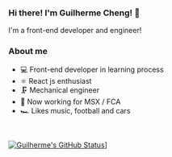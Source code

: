### Hi there! I'm Guilherme Cheng! 👋

I'm a front-end developer and engineer!

### About me

- 💻 Front-end developer in learning process
- ⚛️ React js enthusiast
- 🗜️ Mechanical engineer
- 👔 Now working for MSX / FCA
- 🏎️ Likes music, football and cars

<br>

[![Guilherme's GitHub Status](https://github-readme-stats.vercel.app/api?username=Guilhermecheng&show_icons=true&theme=synthwave)](https://github.com/Guilhermecheng/Guilhermecheng)]


<!--
**Guilhermecheng/Guilhermecheng** is a ✨ _special_ ✨ repository because its `README.md` (this file) appears on your GitHub profile.

Here are some ideas to get you started:

- 🔭 I’m currently working on ...
- 🌱 I’m currently learning ...
- 👯 I’m looking to collaborate on ...
- 🤔 I’m looking for help with ...
- 💬 Ask me about ...
- 📫 How to reach me: ...
- 😄 Pronouns: ...
- ⚡ Fun fact: ...
-->
